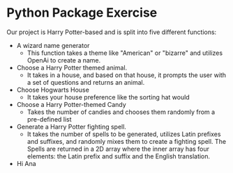 # Python Package Exercise

Our project is Harry Potter-based and is split into five different functions: 
- A wizard name generator
  - This function takes a theme like "American" or "bizarre" and utilizes OpenAi to create a name.
- Choose a Harry Potter themed animal.
  - It takes in a house, and based on that house, it prompts the user with a set of questions and         returns an animal.  
- Choose Hogwarts House
  - It takes your house preference like the sorting hat would
- Choose a Harry Potter-themed Candy
  - Takes the number of candies and chooses them randomly from a pre-defined list 
- Generate a Harry Potter fighting spell. 
  - It takes the number of spells to be generated, utilizes Latin prefixes and suffixes, and randomly   mixes them to create a fighting spell. The Spells are returned in a 2D array where the inner array    has four elements: the Latin prefix and suffix and the English translation. 
- Hi Ana 
